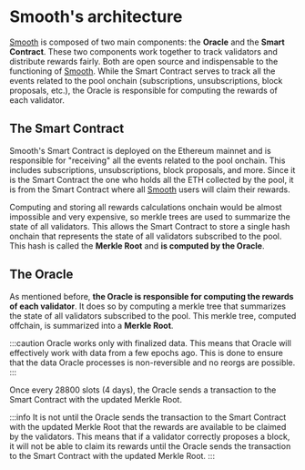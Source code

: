 # Smooth's architecture

[Smooth](https://smooth.dappnode.io/) is composed of two main components: the **Oracle** and the **Smart Contract**. These two components work together to track validators and distribute rewards fairly. Both are open source and indispensable to the functioning of [Smooth](https://smooth.dappnode.io/). While the Smart Contract serves to track all the events related to the pool onchain (subscriptions, unsubscriptions, block proposals, etc.), the Oracle is responsible for computing the rewards of each validator.

## The Smart Contract

Smooth's Smart Contract is deployed on the Ethereum mainnet and is responsible for "receiving" all the events related to the pool onchain. This includes subscriptions, unsubscriptions, block proposals, and more. Since it is the Smart Contract the one who holds all the ETH collected by the pool, it is from the Smart Contract where all [Smooth](https://smooth.dappnode.io/) users will claim their rewards.

Computing and storing all rewards calculations onchain would be almost impossible and very expensive, so merkle trees are used to summarize the state of all validators. This allows the Smart Contract to store a single hash onchain that represents the state of all validators subscribed to the pool. This hash is called the **Merkle Root** and **is computed by the Oracle**.


## The Oracle

As mentioned before, **the Oracle is responsible for computing the rewards of each validator**. It does so by computing a merkle tree that summarizes the state of all validators subscribed to the pool. This merkle tree, computed offchain, is summarized into a **Merkle Root**.

:::caution
Oracle works only with finalized data. This means that Oracle will effectively work with data from a few epochs ago. This is done to ensure that the data Oracle processes is non-reversible and no reorgs are possible.
:::

Once every 28800 slots (4 days), the Oracle sends a transaction to the Smart Contract with the updated Merkle Root. 

:::info
It is not until the Oracle sends the transaction to the Smart Contract with the updated Merkle Root that the rewards are available to be claimed by the validators. This means that if a validator correctly proposes a block, it will not be able to claim its rewards until the Oracle sends the transaction to the Smart Contract with the updated Merkle Root.
:::
